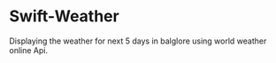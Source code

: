 # Swift-Weather


Displaying the weather for next 5 days in balglore using world weather online Api.
